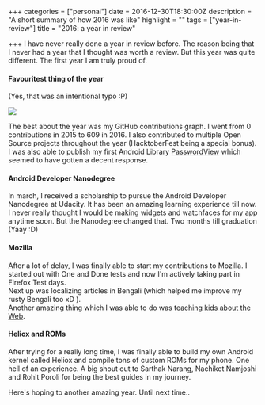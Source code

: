 +++
categories = ["personal"]
date = 2016-12-30T18:30:00Z
description = "A short summary of how 2016 was like"
highlight = ""
tags = ["year-in-review"]
title = "2016: a year in review"

+++
I have never really done a year in review before. The reason being that I never had a year that I thought was worth a review. But this year was quite different. The first year I am truly proud of.

#### Favouritest thing of the year

(Yes, that was an intentional typo :P)

![](/2016_graph.png) 

The best about the year was my GitHub contributions graph. I went from 0 contributions in 2015 to 609 in 2016. I also contributed to multiple Open Source projects throughout the year (HacktoberFest being a special bonus).  
I was also able to publish my first Android Library [PasswordView](https://github.com/SubhrajyotiSen/PasswordView) which seemed to have gotten a decent response.

#### Android Developer Nanodegree

In march, I received a scholarship to pursue the Android Developer Nanodegree at Udacity. It has been an amazing learning experience till now. I never really thought I would be making widgets and watchfaces for my app anytime soon. But the Nanodegree changed that. Two months till graduation (Yaay :D)

#### Mozilla

After a lot of delay, I was finally able to start my contributions to Mozilla. I started out with One and Done tests and now I'm actively taking part in Firefox Test days.  
Next up was localizing articles in Bengali (which helped me improve my rusty Bengali too xD ).  
Another amazing thing which I was able to do was [teaching kids about the Web](https://subhrajyotisen.wordpress.com/2016/07/29/maker-part-16-day-1/).

#### Heliox and ROMs

After trying for a really long time, I was finally able to build my own Android kernel called Heliox and compile tons of custom ROMs for my phone. One hell of an experience. A big shout out to Sarthak Narang, Nachiket Namjoshi and Rohit Poroli for being the best guides in my journey.

Here's hoping to another amazing year. Until next time..